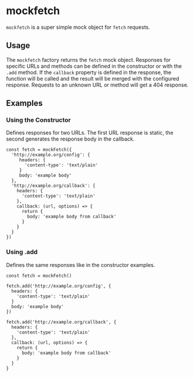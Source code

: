 # mockfetch

`mockfetch` is a super simple mock object for `fetch` requests.

## Usage

The `mockfetch` factory returns the `fetch` mock object.
Responses for specific URLs and methods can be defined in the constructor or with the `.add` method.
If the `callback` property is defined in the response, the function will be called and the result will be merged with the configured response.
Requests to an unknown URL or method will get a 404 response.

## Examples

### Using the Constructor

Defines responses for two URLs.
The first URL response is static, the second generates the response body in the callback.

```
const fetch = mockFetch({
  'http://example.org/config': {
     headers: {
       'content-type': 'text/plain'
     }
     body: 'example body'
  },
  'http://example.org/callback': {
    headers: {
      'content-type': 'text/plain'
    },
    callback: (url, options) => {
      return {
        body: 'example body from callback'
      }
    }
  }
})
```

### Using .add

Defines the same responses like in the constructor examples.

```
const fetch = mockFetch()

fetch.add('http://example.org/config', {
  headers: {
    'content-type': 'text/plain'
  }
  body: 'example body'
})

fetch.add('http://example.org/callback', {
  headers: {
    'content-type': 'text/plain'
  },
  callback: (url, options) => {
    return {
      body: 'example body from callback'
    }
  }
}
```
